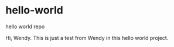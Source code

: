 # hello-world
hello world repo

Hi, Wendy.  This is just a test from Wendy in this hello world project.
